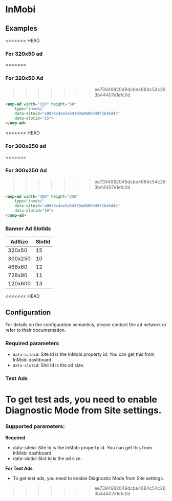 <!---
Copyright 2016 The AMP HTML Authors. All Rights Reserved.

Licensed under the Apache License, Version 2.0 (the "License");
you may not use this file except in compliance with the License.
You may obtain a copy of the License at

      http://www.apache.org/licenses/LICENSE-2.0

Unless required by applicable law or agreed to in writing, software
distributed under the License is distributed on an "AS-IS" BASIS,
WITHOUT WARRANTIES OR CONDITIONS OF ANY KIND, either express or implied.
See the License for the specific language governing permissions and
limitations under the License.
-->

# InMobi

## Examples

<<<<<<< HEAD
### For 320x50 ad
=======
### For 320x50 Ad
>>>>>>> ee7394982049dcbe4684c54c263b44407e1efc0d

```html
<amp-ad width="320" height="50"
    type="inmobi"
    data-siteid="a0078c4ae5a54199a8689d49f3b46d4b"
    data-slotid="15">
</amp-ad>
```

<<<<<<< HEAD
### For 300x250 ad
=======
### For 300x250 Ad
>>>>>>> ee7394982049dcbe4684c54c263b44407e1efc0d

```html
<amp-ad width="300" height="250"
    type="inmobi"
    data-siteid="a0078c4ae5a54199a8689d49f3b46d4b"
    data-slotid="10">
</amp-ad>
```

### Banner Ad SlotIds

| AdSize  | SlotId |
|---------|--------|
| 320x50  |   15   |
| 300x250 |   10   |
| 468x60  |   12   |
| 728x90  |   11   |
| 120x600 |   13   |

<<<<<<< HEAD

## Configuration

For details on the configuration semantics, please contact the ad network or refer to their documentation. 

### Required parameters

- `data-siteid`: Site Id is the InMobi property id. You can get this from InMobi dashboard.
- `data-slotid`: Slot Id is the ad size.

### Test Ads

To get test ads, you need to enable Diagnostic Mode from Site settings.
=======
### Supported parameters:

**Required**
- data-siteid: Site Id is the InMobi property id. You can get this from InMobi dashboard.
- data-slotid: Slot Id is the ad size.

**For Test Ads**
- To get test ads, you need to enable Diagnostic Mode from Site settings.
>>>>>>> ee7394982049dcbe4684c54c263b44407e1efc0d
